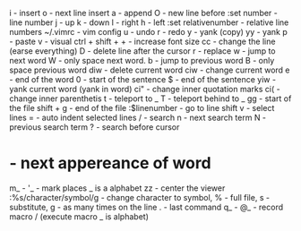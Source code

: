 i - insert
o - next line insert
a - append
O - new line before
:set number - line number
j - up
k - down
l - right
h - left
:set relativenumber - relative line numbers
~/.vimrc - vim config
u - undo
r - redo
y - yank (copy)
yy - yank
p - paste
v - visual
ctrl + shift + + - increase font size
cc - change the line (earse everything)
D - delete line after the cursor
r - replace
w - jump to next word
W - only space next word.
b - jump to previous word
B - only space previous word
diw - delete current word
ciw - change current word
e - end of the word
0 - start of the sentence
$ - end of the sentence
yiw - yank current word (yank in word)
ci" - change inner quotation marks
ci( - change inner parenthetis
t - teleport to _
T - teleport behind to _
gg - start of the file
shift + g - end of the file
:$linenumber - go to line
shift v - select lines
= - auto indent selected lines
/ - search
n - next search term
N - previous search term
? - search before cursor
# - next appereance of word
m_ - '_ - mark places _ is a alphabet
zz - center the viewer
:%s/character/symbol/g - change character to symbol, % - full file, s - substitute, g - as many times on the line
. - last command
q_ - @_ - record macro / (execute macro _ is alphabet)
